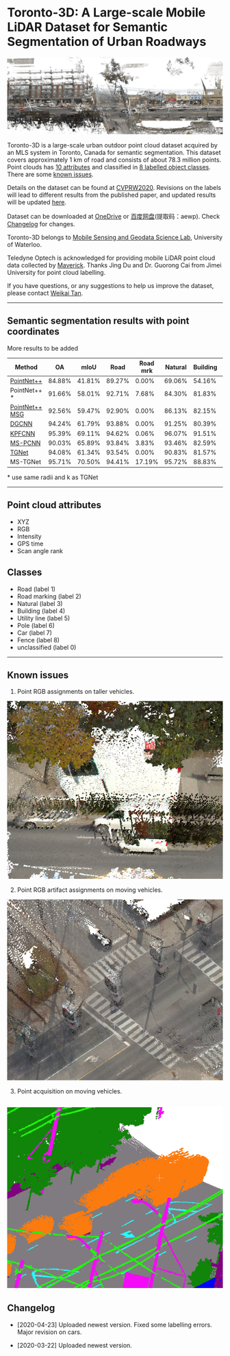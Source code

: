 # Toronto-3D: A Large-scale Mobile LiDAR Dataset for Semantic Segmentation of Urban Roadways

![Image](Screenshots/Sample_RGB.png)

Toronto-3D is a large-scale urban outdoor point cloud dataset acquired by an MLS system in Toronto, Canada for semantic segmentation. This dataset covers approximately 1 km of road and consists of about 78.3 million points. Point clouds has [10 attributes](#attributes) and classified in [8 labelled object classes](#classes). There are some [known issues](#issues).

Details on the dataset can be found at [CVPRW2020](http://openaccess.thecvf.com/content_CVPRW_2020/html/w11/Tan_Toronto-3D_A_Large-Scale_Mobile_LiDAR_Dataset_for_Semantic_Segmentation_of_CVPRW_2020_paper.html). Revisions on the labels will lead to different results from the published paper, and updated results will be updated [here](#results).

Dataset can be downloaded at [OneDrive](https://1drv.ms/u/s!Amlc6yZnF87psX6hKS8VOQllVvj4?e=yWhrYX) or [百度网盘](https://pan.baidu.com/s/16FVZqPU-I56rFRrGWoaxXA)(提取码：aewp).
Check [Changelog](#changelog) for changes.

Toronto-3D belongs to [Mobile Sensing and Geodata Science Lab](https://uwaterloo.ca/mobile-sensing/), University of Waterloo. 

Teledyne Optech is acknowledged for providing mobile LiDAR point cloud data collected by [Maverick](https://www.teledyneoptech.com/en/products/mobile-survey/maverick/). Thanks Jing Du and Dr. Guorong Cai from Jimei University for point cloud labelling.

If you have questions, or any suggestions to help us improve the dataset, please contact [Weikai Tan](mailto:weikai.tan@uwaterloo.ca).

---
## <a name="results"></a> Semantic segmentation results with point coordinates

More results to be added

| Method          | OA     | mIoU   | Road   | Road mrk | Natural | Building | Util line | Pole   | Car    | Fence  |
|------------------|--------|--------|--------|----------|---------|----------|-----------|--------|--------|--------|
| [PointNet++](https://github.com/charlesq34/pointnet2/blob/42926632a3c33461aebfbee2d829098b30a23aaa/models/pointnet2_sem_seg.py#L18)       | 84.88% | 41.81% | 89.27% | 0.00%    | 69.06%  | 54.16%   | 43.78%    | 23.30% | 52.00% | 2.95%  |
| PointNet++ *     | 91.66% | 58.01% | 92.71% | 7.68%    | 84.30%  | 81.83%   | 67.44%    | 63.30% | 60.92% | 5.92%  |
| [PointNet++ MSG](https://github.com/charlesq34/pointnet2/blob/42926632a3c33461aebfbee2d829098b30a23aaa/models/pointnet2_cls_msg.py#L17) | 92.56% | 59.47% | 92.90% | 0.00%    | 86.13%  | 82.15%   | 60.96%    | 62.81% | 76.41% | 14.43% |
| [DGCNN](https://github.com/WangYueFt/dgcnn/blob/20fdb459ca5d10fe8aba1d296e66340f65990b85/tensorflow/sem_seg/model.py#L20)  | 94.24% | 61.79% | 93.88% | 0.00% | 91.25% | 80.39% | 62.40% | 62.32% | 88.26% | 15.81% |
| [KPFCNN](https://github.com/HuguesTHOMAS/KPConv/blob/132fdc628fb4850548e931c8b02c6325e7cac85e/training_NPM3D.py#L49)           | 95.39% | 69.11% | 94.62% | 0.06%    | 96.07%  | 91.51%   | 87.68%    | 81.56% | 85.66% | 15.72% |
| [MS-PCNN](https://doi.org/10.1109/TITS.2019.2961060) | 90.03% | 65.89% | 93.84% | 3.83% | 93.46% | 82.59% | 67.80% | 71.95% | 91.12% | 22.50% |
| [TGNet](https://doi.org/10.1109/TGRS.2019.2958517)            | 94.08% | 61.34% | 93.54% | 0.00%    | 90.83%  | 81.57%   | 65.26%    | 62.98% | 88.73% | 7.85%  |
| MS-TGNet         | 95.71% | 70.50% | 94.41% | 17.19%   | 95.72%  | 88.83%   | 76.01%    | 73.97% | 94.24% | 23.64% |

\* use same radii and k as TGNet

---
## <a name="attributes"></a> Point cloud attributes 
* XYZ
* RGB
* Intensity
* GPS time
* Scan angle rank

## <a name="classes"></a> Classes 
* Road (label 1) 
* Road marking (label 2)
* Natural (label 3)
* Building (label 4)
* Utility line (label 5)
* Pole (label 6)
* Car (label 7)
* Fence (label 8)
* unclassified (label 0)

---
## <a name="issues"></a> Known issues 
1. Point RGB assignments on taller vehicles.

![Image](Screenshots/Issue_1.png)

2. Point RGB artifact assignments on moving vehicles.

![Image](Screenshots/Issue_2.png)

3. Point acquisition on moving vehicles.

![Image](Screenshots/Issue_3.png)
---
## <a name="changelog"></a> Changelog 

* [2020-04-23] Uploaded newest version. Fixed some labelling errors. Major revision on cars.

* [2020-03-22] Uploaded newest version.